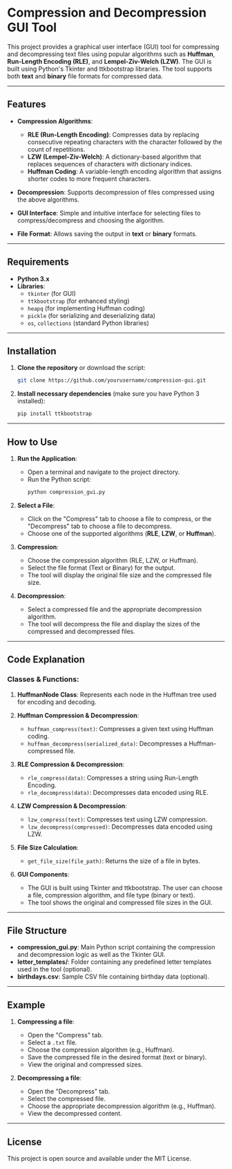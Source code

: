 
# Compression and Decompression GUI Tool

This project provides a graphical user interface (GUI) tool for compressing and decompressing text files using popular algorithms such as **Huffman**, **Run-Length Encoding (RLE)**, and **Lempel-Ziv-Welch (LZW)**. The GUI is built using Python's Tkinter and ttkbootstrap libraries. The tool supports both **text** and **binary** file formats for compressed data.

---

## Features

- **Compression Algorithms**:
  - **RLE (Run-Length Encoding)**: Compresses data by replacing consecutive repeating characters with the character followed by the count of repetitions.
  - **LZW (Lempel-Ziv-Welch)**: A dictionary-based algorithm that replaces sequences of characters with dictionary indices.
  - **Huffman Coding**: A variable-length encoding algorithm that assigns shorter codes to more frequent characters.

- **Decompression**: Supports decompression of files compressed using the above algorithms.

- **GUI Interface**: Simple and intuitive interface for selecting files to compress/decompress and choosing the algorithm.

- **File Format**: Allows saving the output in **text** or **binary** formats.

---

## Requirements

- **Python 3.x**
- **Libraries**:
  - `tkinter` (for GUI)
  - `ttkbootstrap` (for enhanced styling)
  - `heapq` (for implementing Huffman coding)
  - `pickle` (for serializing and deserializing data)
  - `os`, `collections` (standard Python libraries)

---

## Installation

1. **Clone the repository** or download the script:
   ```bash
   git clone https://github.com/yourusername/compression-gui.git
   ```

2. **Install necessary dependencies** (make sure you have Python 3 installed):
   ```bash
   pip install ttkbootstrap
   ```

---

## How to Use

1. **Run the Application**:
   - Open a terminal and navigate to the project directory.
   - Run the Python script:
     ```bash
     python compression_gui.py
     ```

2. **Select a File**:
   - Click on the "Compress" tab to choose a file to compress, or the "Decompress" tab to choose a file to decompress.
   - Choose one of the supported algorithms (**RLE**, **LZW**, or **Huffman**).
   
3. **Compression**:
   - Choose the compression algorithm (RLE, LZW, or Huffman).
   - Select the file format (Text or Binary) for the output.
   - The tool will display the original file size and the compressed file size.

4. **Decompression**:
   - Select a compressed file and the appropriate decompression algorithm.
   - The tool will decompress the file and display the sizes of the compressed and decompressed files.

---

## Code Explanation

### Classes & Functions:

1. **HuffmanNode Class**: Represents each node in the Huffman tree used for encoding and decoding.
   
2. **Huffman Compression & Decompression**:
   - `huffman_compress(text)`: Compresses a given text using Huffman coding.
   - `huffman_decompress(serialized_data)`: Decompresses a Huffman-compressed file.

3. **RLE Compression & Decompression**:
   - `rle_compress(data)`: Compresses a string using Run-Length Encoding.
   - `rle_decompress(data)`: Decompresses data encoded using RLE.

4. **LZW Compression & Decompression**:
   - `lzw_compress(text)`: Compresses text using LZW compression.
   - `lzw_decompress(compressed)`: Decompresses data encoded using LZW.

5. **File Size Calculation**:
   - `get_file_size(file_path)`: Returns the size of a file in bytes.

6. **GUI Components**:
   - The GUI is built using Tkinter and ttkbootstrap. The user can choose a file, compression algorithm, and file type (binary or text).
   - The tool shows the original and compressed file sizes in the GUI.

---

## File Structure

- **compression_gui.py**: Main Python script containing the compression and decompression logic as well as the Tkinter GUI.
- **letter_templates/**: Folder containing any predefined letter templates used in the tool (optional).
- **birthdays.csv**: Sample CSV file containing birthday data (optional).

---

## Example

1. **Compressing a file**:
   - Open the "Compress" tab.
   - Select a `.txt` file.
   - Choose the compression algorithm (e.g., Huffman).
   - Save the compressed file in the desired format (text or binary).
   - View the original and compressed sizes.

2. **Decompressing a file**:
   - Open the "Decompress" tab.
   - Select the compressed file.
   - Choose the appropriate decompression algorithm (e.g., Huffman).
   - View the decompressed content.

---

## License

This project is open source and available under the MIT License.
